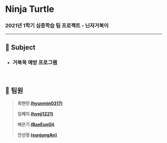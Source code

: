 # Ninja Turtle
### 2021년 1학기 심층학습 팀 프로젝트 - 닌자거북이

-----

## :turtle: Subject 

* ### 거북목 예방 프로그램

<br>

## :turtle: 팀원

> **최현민 [(hyunmin0317)](https://github.com/hyunmin0317?tab=repositories)**
>
> **임혜지 [(hyeji1221)](https://github.com/hyeji1221)**
>
> **배은기 [(BaeEunGi)](https://github.com/BaeEunGi)**
>
> **안선정 [(sunjungAn)](https://github.com/sunjungAn)**
